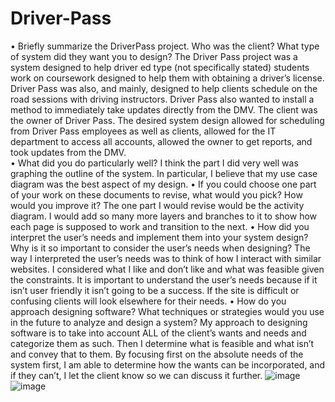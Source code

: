 # Driver-Pass
•	Briefly summarize the DriverPass project. Who was the client? What type of system did they want you to design?
The Driver Pass project was a system designed to help driver ed type (not specifically stated) students work on coursework designed to help them with obtaining a driver’s license. Driver Pass was also, and mainly, designed to help clients schedule on the road sessions with driving instructors. Driver Pass also wanted to install a method to immediately take updates directly from the DMV. The client was the owner of Driver Pass. The desired system design allowed for scheduling from Driver Pass employees as well as clients, allowed for the IT department to access all accounts, allowed the owner to get reports, and took updates from the DMV.  
•	What did you do particularly well?
I think the part I did very well was graphing the outline of the system. In particular, I believe that my use case diagram was the best aspect of my design.
•	If you could choose one part of your work on these documents to revise, what would you pick? How would you improve it?
The one part I would revise would be the activity diagram. I would add so many more layers and branches to it to show how each page is supposed to work and transition to the next.
•	How did you interpret the user’s needs and implement them into your system design? Why is it so important to consider the user’s needs when designing?
The way I interpreted the user’s needs was to think of how I interact with similar websites. I considered what I like and don’t like and what was feasible given the constraints. It is important to understand the user’s needs because if it isn’t user friendly it isn’t going to be a success. If the site is difficult or confusing clients will look elsewhere for their needs.
•	How do you approach designing software? What techniques or strategies would you use in the future to analyze and design a system?
My approach to designing software is to take into account ALL of the client’s wants and needs and categorize them as such. Then I determine what is feasible and what isn’t and convey that to them. By focusing first on the absolute needs of the system first, I am able to determine how the wants can be incorporated, and if they can’t, I let the client know so we can discuss it further.
![image](https://user-images.githubusercontent.com/79816074/138616756-7a6afc27-edbc-4a0c-9f64-8fdfb9a77b14.png)
![image](https://user-images.githubusercontent.com/79816074/138616767-bda6e310-27af-403b-b165-5f705db1724d.png)
